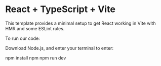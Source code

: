 # React + TypeScript + Vite

This template provides a minimal setup to get React working in Vite with HMR and some ESLint rules.

To run our code:

Download Node.js, and enter your terminal to enter:

npm install npm
npm run dev

